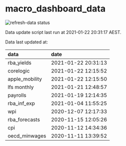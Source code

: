 
<!-- README.md is generated from README.Rmd. Please edit that file -->

# macro\_dashboard\_data

<!-- badges: start -->

![refresh-data
status](https://github.com/MattCowgill/macro_dashboard_data/workflows/refresh-data/badge.svg)

<!-- badges: end -->

Data update script last run at 2021-01-22 20:31:17 AEST.

Data last updated at:

| data            | date                |
| :-------------- | :------------------ |
| rba\_yields     | 2021-01-22 20:31:13 |
| corelogic       | 2021-01-22 12:15:52 |
| apple\_mobility | 2021-01-22 12:15:50 |
| lfs monthly     | 2021-01-21 12:48:57 |
| payrolls        | 2021-01-19 12:14:35 |
| rba\_inf\_exp   | 2021-01-04 11:55:25 |
| wpi             | 2020-12-07 12:17:33 |
| rba\_forecasts  | 2020-11-15 12:05:26 |
| cpi             | 2020-11-12 14:34:36 |
| oecd\_minwages  | 2020-11-11 13:39:52 |
